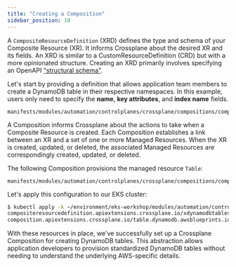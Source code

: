 ```yaml
---
title: "Creating a Composition"
sidebar_position: 10
---
```


A `CompositeResourceDefinition` (XRD) defines the type and schema of your Composite Resource (XR). It informs Crossplane about the desired XR and its fields. An XRD is similar to a CustomResourceDefinition (CRD) but with a more opinionated structure. Creating an XRD primarily involves specifying an OpenAPI ["structural schema"](https://kubernetes.io/docs/tasks/extend-kubernetes/custom-resources/custom-resource-definitions/).

Let's start by providing a definition that allows application team members to create a DynamoDB table in their respective namespaces. In this example, users only need to specify the **name**, **key attributes**, and **index name** fields.

```file
manifests/modules/automation/controlplanes/crossplane/compositions/composition/definition.yaml
```

A Composition informs Crossplane about the actions to take when a Composite Resource is created. Each Composition establishes a link between an XR and a set of one or more Managed Resources. When the XR is created, updated, or deleted, the associated Managed Resources are correspondingly created, updated, or deleted.

The following Composition provisions the managed resource `Table`:

```file
manifests/modules/automation/controlplanes/crossplane/compositions/composition/table.yaml
```

Let's apply this configuration to our EKS cluster:

```bash
$ kubectl apply -k ~/environment/eks-workshop/modules/automation/controlplanes/crossplane/compositions/composition
compositeresourcedefinition.apiextensions.crossplane.io/xdynamodbtables.awsblueprints.io created
composition.apiextensions.crossplane.io/table.dynamodb.awsblueprints.io created
```

With these resources in place, we've successfully set up a Crossplane Composition for creating DynamoDB tables. This abstraction allows application developers to provision standardized DynamoDB tables without needing to understand the underlying AWS-specific details.
